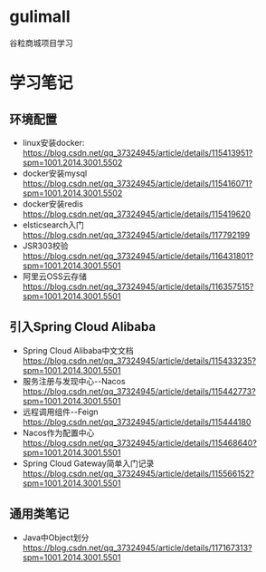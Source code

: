# gulimall
谷粒商城项目学习
# 学习笔记
## 环境配置
- linux安装docker:
https://blog.csdn.net/qq_37324945/article/details/115413951?spm=1001.2014.3001.5502
- docker安装mysql
https://blog.csdn.net/qq_37324945/article/details/115416071?spm=1001.2014.3001.5502
- docker安装redis
https://blog.csdn.net/qq_37324945/article/details/115419620
- elsticsearch入门
https://blog.csdn.net/qq_37324945/article/details/117792199
- JSR303校验
https://blog.csdn.net/qq_37324945/article/details/116431801?spm=1001.2014.3001.5501
- 阿里云OSS云存储
https://blog.csdn.net/qq_37324945/article/details/116357515?spm=1001.2014.3001.5501
## 引入Spring Cloud Alibaba
- Spring Cloud Alibaba中文文档
https://blog.csdn.net/qq_37324945/article/details/115433235?spm=1001.2014.3001.5501
- 服务注册与发现中心--Nacos
https://blog.csdn.net/qq_37324945/article/details/115442773?spm=1001.2014.3001.5501
- 远程调用组件--Feign
https://blog.csdn.net/qq_37324945/article/details/115444180
- Nacos作为配置中心
https://blog.csdn.net/qq_37324945/article/details/115468640?spm=1001.2014.3001.5501
- Spring Cloud Gateway简单入门记录
https://blog.csdn.net/qq_37324945/article/details/115566152?spm=1001.2014.3001.5501
## 通用类笔记
- Java中Object划分
https://blog.csdn.net/qq_37324945/article/details/117167313?spm=1001.2014.3001.5501
